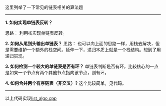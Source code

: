 这里列举了一下常见的链表相关的算法题

---

**1. 如何实现单链表反转？**

思路： 利用栈实现单链表反转。


**2. 如何从尾到头输出单链表？**
思路： 也可以向上面的思路一样，用栈去解决，但是需要维护一个额外的栈空间。延伸一下，递归本质上就是一个栈结构。想到了用递归实现。


**3. 如何检测一个较大的单链表是否有环？**
单链表判断是否有环，比较核心的一点是如果一个节点有两个其他节点指向该节点，则有环。

**4. 如何合并两个有序链表（非交叉）?**
这个比较简单，见代码。

---

以上代码实现[list_algo.cpp](./list_algo.cpp)